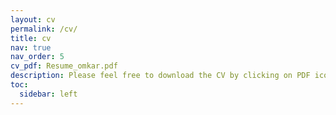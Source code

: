 ```yaml
---
layout: cv
permalink: /cv/
title: cv
nav: true
nav_order: 5
cv_pdf: Resume_omkar.pdf
description: Please feel free to download the CV by clicking on PDF icon
toc:
  sidebar: left
---
```

